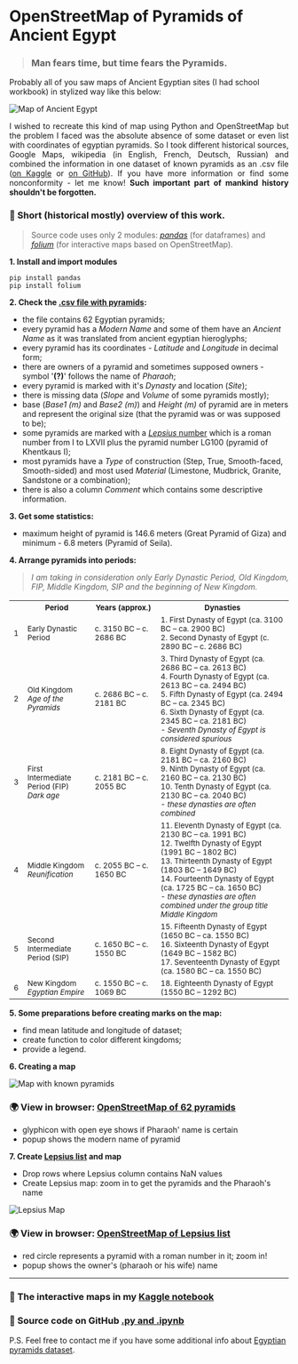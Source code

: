 # OpenStreetMap of Pyramids of Ancient Egypt

> ### Man fears time, but time fears the Pyramids.

Probably all of you saw maps of Ancient Egyptian sites (I had school workbook) in stylized way like this below:

![Map of Ancient Egypt](https://www.dropbox.com/s/cvhbuugrkstto3b/map-of-ancient-egypt.png?raw=1)

<p align="justify">I wished to recreate this kind of map using Python and OpenStreetMap but the problem I faced was the absolute absence of some dataset or even list with coordinates of egyptian pyramids. So I took different historical sources, Google Maps, wikipedia (in English, French, Deutsch, Russian) and combined the information in one dataset of known pyramids as an .csv file (<a href="https://www.kaggle.com/lsind18/egyptianpyramids">on Kaggle</a> or <a href="https://github.com/LSIND/map-of-Ancient-Egypt/blob/master/pyramids.csv">on GitHub</a>). If you have more information or find some nonconformity - let me know! <b>Such important part of mankind history shouldn't be forgotten.</b></p>

### &#x1F53A; Short (historical mostly) overview of this work.

> Source code uses only 2 modules: [*pandas*](https://pandas.pydata.org) (for dataframes) and [*folium*](https://python-visualization.github.io/folium/) (for interactive maps based on OpenStreetMap).

**1. Install and import modules**

```
pip install pandas
pip install folium
```

**2. Check the [.csv file with pyramids](https://github.com/LSIND/map-of-Ancient-Egypt/blob/master/pyramids.csv):**

 - the file contains 62 Egyptian pyramids;
 - every pyramid has a *Modern Name* and some of them have an *Ancient Name* as it was translated from ancient egyptian hieroglyphs;
 - every pyramid has its coordinates - *Latitude* and *Longitude* in decimal form;
 - there are owners of a pyramid and sometimes supposed owners - symbol '**(?)**' follows the name of *Pharaoh*;
 - every pyramid is marked with it's *Dynasty* and location (*Site*);
 - there is missing data (*Slope* and *Volume* of some pyramids mostly);
 - base (*Base1 (m)* and *Base2 (m)*) and *Height (m)* of pyramid are in meters and represent the original size (that the pyramid was or was supposed to be);
 - some pyramids are marked with a [*Lepsius* number](https://en.wikipedia.org/wiki/Lepsius_list_of_pyramids) which is a roman number from I to LXVII plus the pyramid number LG100 (pyramid of Khentkaus I);
 - most pyramids have a *Type* of construction (Step, True, Smooth-faced, Smooth-sided) and most used *Material* (Limestone, Mudbrick, Granite, Sandstone or a combination);
 - there is also a column *Comment* which contains some descriptive information.

 
 **3. Get some statistics:**
- maximum height of pyramid is 146.6 meters (Great Pyramid of Giza) and minimum - 6.8 meters (Pyramid of Seila).

**4. Arrange pyramids into periods:**
> <p align="justify"><i>I am taking in consideration only Early Dynastic Period, Old Kingdom, FIP, Middle Kingdom, SIP and the beginning of New Kingdom.</i></p>

<table class="tg">
  <tr>
    <th class="tg-7p3h"></th>
    <th class="tg-7p3h"><sup>Period</sup></th>
    <th class="tg-7p3h"><sup>Years (approx.)</sup></th>
    <th class="tg-7p3h"><sup>Dynasties</sup></th>
  </tr>
  <tr>
    <td class="tg-7p3h"><sup>1</sup></td>
    <td class="tg-7p3h"><sup>Early Dynastic Period</sup></td>
    <td class="tg-7p3h"><sup>c. 3150 BC – c. 2686 BC</sup></td>
    <td class="tg-7p3h"><sup>1. First Dynasty of Egypt (ca. 3100 BC – ca. 2900 BC)<br>2. Second Dynasty of Egypt (c. 2890 BC – c. 2686 BC)</sup></td>
  </tr>
  <tr>
    <td class="tg-7p3h"><sup>2</sup></td>
    <td class="tg-7p3h"><sup>Old Kingdom<br><i>Age of the Pyramids</i></sup></td>
    <td class="tg-7p3h"><sup>c. 2686 BC – c. 2181 BC</sup></td>
    <td class="tg-7p3h"><sup>3. Third Dynasty of Egypt (ca. 2686 BC – ca. 2613 BC)<br>4. Fourth Dynasty of Egypt (ca. 2613 BC – ca. 2494 BC)<br>5. Fifth Dynasty of Egypt (ca. 2494 BC – ca. 2345 BC)<br>6. Sixth Dynasty of Egypt (ca. 2345 BC – ca. 2181 BC)<br><i> - Seventh Dynasty of Egypt is considered spurious</sup></td>
  </tr>
  <tr>
    <td class="tg-7p3h"><sup>3</sup></td>
    <td class="tg-7p3h"><sup>First Intermediate<br>Period (FIP)<br><i>Dark age</i></sup></td>
    <td class="tg-7p3h"><sup>c. 2181 BC – c. 2055 BC</sup></td>
    <td class="tg-7p3h"><sup>8. Eight Dynasty of Egypt (ca. 2181 BC – ca. 2160 BC)<br>9. Ninth Dynasty of Egypt (ca. 2160 BC – ca. 2130 BC)<br>10. Tenth Dynasty of Egypt (ca. 2130 BC – ca. 2040 BC)<br><i> - these dynasties are often combined</i></sup></td>
  </tr>
  <tr>
    <td class="tg-8hko"><sup>4</sup></td>
    <td class="tg-8hko"><sup>Middle Kingdom<br><i>Reunification</i></sup></td>
    <td class="tg-8hko"><sup>c. 2055 BC – c. 1650 BC</sup></td>
    <td class="tg-8hko"><sup>11. Eleventh Dynasty of Egypt (ca. 2130 BC – ca. 1991 BC)<br>12. Twelfth Dynasty of Egypt (1991 BC – 1802 BC)<br>13. Thirteenth Dynasty of Egypt (1803 BC – 1649 BC)<br>14. Fourteenth Dynasty of Egypt (ca. 1725 BC – ca. 1650 BC)<br><i>- these dynasties are often combined under the group title <br> Middle Kingdom</i></sup></td>
  </tr>
  <tr>
    <td class="tg-8hko"><sup>5</sup></td>
    <td class="tg-8hko"><sup>Second Intermediate<br>Period (SIP)</sup></td>
    <td class="tg-8hko"><sup>c. 1650 BC – c. 1550 BC</sup></td>
    <td class="tg-8hko"><sup>15. Fifteenth Dynasty of Egypt (1650 BC – ca. 1550 BC)<br>16. Sixteenth Dynasty of Egypt (1649 BC – 1582 BC)<br>17. Seventeenth Dynasty of Egypt (ca. 1580 BC – ca. 1550 BC)</sup></td>
  </tr>
  <tr>
    <td class="tg-8hko"><sup>6</sup></td>
    <td class="tg-8hko"><sup>New Kingdom<br><i>Egyptian Empire</i></sup></td>
    <td class="tg-8hko"><sup>c. 1550 BC – c. 1069 BC</sup></td>
    <td class="tg-8hko"><sup>18. Eighteenth Dynasty of Egypt (1550 BC – 1292 BC)</sup></td>
  </tr>
</table>
</sup>

**5. Some preparations before creating marks on the map:**
  - find mean latitude and longitude of dataset;
  - create function to color different kingdoms;
  - provide a legend.
  
  **6. Сreating a map**

![Map with known pyramids](https://www.dropbox.com/s/q6xy1v8ionlny74/map1.JPG?raw=1)

### :earth_africa: View in browser: [OpenStreetMap of 62 pyramids](https://lsind.github.io/map-of-Ancient-Egypt/map-pyramids.html)

   - glyphicon with open eye shows if Pharaoh' name is certain
   - popup shows the modern name of pyramid

**7. Create [Lepsius list](https://en.wikipedia.org/wiki/Lepsius_list_of_pyramids) and map**

- Drop rows where Lepsius column contains NaN values 
- Create Lepsius map: zoom in to get the pyramids and the Pharaoh's name

![Lepsius Map](https://www.dropbox.com/s/fs0qougstmvdkow/mapL.JPG?raw=1)


### :earth_africa: View in browser: [OpenStreetMap of Lepsius list](https://lsind.github.io/map-of-Ancient-Egypt/map-lepsius.html)

   - red circle represents a pyramid with a roman number in it; zoom in!
   - popup shows the owner's (pharaoh or his wife) name

------------------------------

### :small_red_triangle: The interactive maps in my [Kaggle notebook](https://www.kaggle.com/lsind18/pyramids-of-ancient-egypt-on-a-map)

### :page_facing_up:  Source code on GitHub [.py and .ipynb](https://github.com/LSIND/map-of-Ancient-Egypt/tree/master/source)

P.S. Feel free to contact me if you have some additional info about [Egyptian pyramids dataset](https://www.kaggle.com/lsind18/egyptianpyramids).
